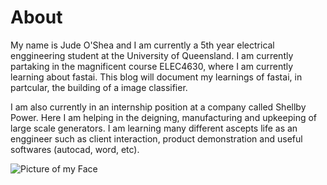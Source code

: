 # About

My name is Jude O'Shea and I am currently a 5th year electrical enggineering student at the University of Queensland. I am currently partaking in the magnificent course ELEC4630, where I am currently learning about fastai. This blog will document my learnings of fastai, in partcular, the building of a image classifier. 

I am also currently in an internship position at a company called Shellby Power. Here I am helping in the deigning, manufacturing and upkeeping of large scale generators. I am learning many different ascepts life as an enggineer such as client interaction, product demonstration and useful softwares (autocad, word, etc). 

![](/images/mugshot.png "Picture of my Face")
